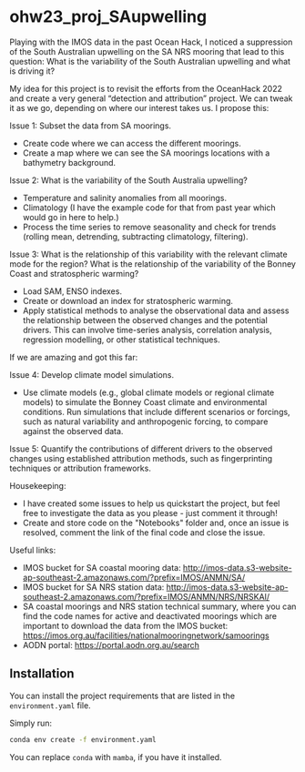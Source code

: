 # ohw23_proj_SAupwelling

Playing with the IMOS data in the past Ocean Hack, I noticed a suppression of the South Australian upwelling on the SA NRS mooring that lead to this question:
What is the variability of the South Australian upwelling and what is driving it?

My idea for this project is to revisit the efforts from the OceanHack 2022 and create a very general “detection and attribution” project. We can tweak it as we go, depending on where our interest takes us. I propose this: 

Issue 1: Subset the data from SA moorings. 
  - Create code where we can access the different moorings.
  - Create a map where we can see the SA moorings locations with a bathymetry background. 

Issue 2: What is the variability of the South Australia upwelling? 
  - Temperature and salinity anomalies from all moorings. 
  - Climatology (I have the example code for that from past year which would go in here to help.)
  - Process the time series to remove seasonality and check for trends (rolling mean, detrending, subtracting climatology, filtering). 

Issue 3: What is the relationship of this variability with the relevant climate mode for the region? What is the relationship of the variability of the Bonney Coast and stratospheric warming?
  - Load SAM, ENSO indexes. 
  - Create or download an index for stratospheric warming. 
  - Apply statistical methods to analyse the observational data and assess the relationship between the observed changes and the potential drivers. This can involve time-series analysis, correlation analysis, regression modelling, or other statistical techniques.

If we are amazing and got this far: 

Issue 4: Develop climate model simulations.
  - Use climate models (e.g., global climate models or regional climate models) to simulate the Bonney Coast climate and environmental conditions. Run simulations that include different scenarios or forcings, such as natural variability and anthropogenic forcing, to compare against the observed data.

Issue 5: Quantify the contributions of different drivers to the observed changes using established attribution methods, such as fingerprinting techniques or attribution frameworks.

Housekeeping: 
- I have created some issues to help us quickstart the project, but feel free to investigate the data as you please - just comment it through!
- Create and store code on the "Notebooks" folder and, once an issue is resolved, comment the link of the final code and close the issue.

Useful links: 
- IMOS bucket for SA coastal mooring data: http://imos-data.s3-website-ap-southeast-2.amazonaws.com/?prefix=IMOS/ANMN/SA/
- IMOS bucket for SA NRS station data: http://imos-data.s3-website-ap-southeast-2.amazonaws.com/?prefix=IMOS/ANMN/NRS/NRSKAI/
- SA coastal moorings and NRS station technical summary, where you can find the code names for active and deactivated moorings which are important to download the data from the IMOS bucket: https://imos.org.au/facilities/nationalmooringnetwork/samoorings
- AODN portal: https://portal.aodn.org.au/search 

## Installation

You can install the project requirements that are listed in the `environment.yaml` file.

Simply run:

```bash
conda env create -f environment.yaml
```

You can replace `conda` with `mamba`, if you have it installed.

